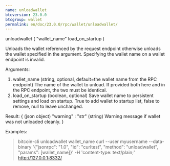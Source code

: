 ```yaml
---
name: unloadwallet
btcversion: 23.0.0
btcgroup: wallet
permalink: en/doc/23.0.0/rpc/wallet/unloadwallet/
---
```


unloadwallet ( "wallet_name" load_on_startup )

Unloads the wallet referenced by the request endpoint otherwise unloads the wallet specified in the argument.
Specifying the wallet name on a wallet endpoint is invalid.

Arguments:
1. wallet_name        (string, optional, default=the wallet name from the RPC endpoint) The name of the wallet to unload. If provided both here and in the RPC endpoint, the two must be identical.
2. load_on_startup    (boolean, optional) Save wallet name to persistent settings and load on startup. True to add wallet to startup list, false to remove, null to leave unchanged.

Result:
{                       (json object)
  "warning" : "str"     (string) Warning message if wallet was not unloaded cleanly.
}

Examples:
> bitcoin-cli unloadwallet wallet_name
> curl --user myusername --data-binary '{"jsonrpc": "1.0", "id": "curltest", "method": "unloadwallet", "params": [wallet_name]}' -H 'content-type: text/plain;' http://127.0.0.1:8332/


